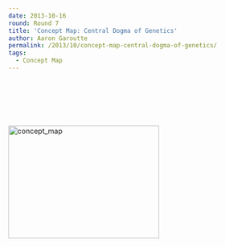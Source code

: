 ```yaml
---
date: 2013-10-16
round: Round 7
title: 'Concept Map: Central Dogma of Genetics'
author: Aaron Garoutte
permalink: /2013/10/concept-map-central-dogma-of-genetics/
tags:
  - Concept Map
---
```

&nbsp;

&nbsp;

&nbsp;

[<img class="alignnone size-medium wp-image-4783" alt="concept_map" src="http://teaching.software-carpentry.org/wp-content/uploads/2013/10/concept_map-e1381960837685-300x225.jpg" width="300" height="225" />][1]

 [1]: http://teaching.software-carpentry.org/wp-content/uploads/2013/10/concept_map-e1381960837685.jpg
